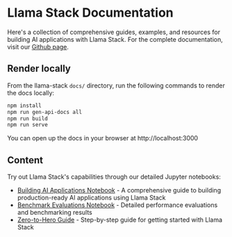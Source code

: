 # Llama Stack Documentation

Here's a collection of comprehensive guides, examples, and resources for building AI applications with Llama Stack. For the complete documentation, visit our [Github page](https://llamastack.github.io/getting_started/quickstart).

## Render locally

From the llama-stack `docs/` directory, run the following commands to render the docs locally:
```bash
npm install
npm run gen-api-docs all
npm run build
npm run serve
```
You can open up the docs in your browser at http://localhost:3000

## Content

Try out Llama Stack's capabilities through our detailed Jupyter notebooks:

* [Building AI Applications Notebook](./getting_started.ipynb) - A comprehensive guide to building production-ready AI applications using Llama Stack
* [Benchmark Evaluations Notebook](./notebooks/Llama_Stack_Benchmark_Evals.ipynb) - Detailed performance evaluations and benchmarking results
* [Zero-to-Hero Guide](./zero_to_hero_guide) - Step-by-step guide for getting started with Llama Stack
